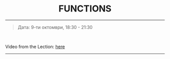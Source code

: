 <h1 align="center">FUNCTIONS</h1>

<hr>

<blockquote>
    <p>Дата: 9-ти октомври, 18:30 - 21:30</p>
</blockquote>

<br>

<p>
    Video from the Lection: <a href="https://www.youtube.com/watch?v=qxFtHr0iFjU">here</a>
</p>

<hr>
